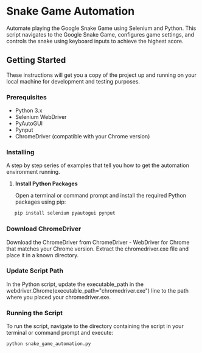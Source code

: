 # Snake Game Automation

Automate playing the Google Snake Game using Selenium and Python. This script navigates to the Google Snake Game, configures game settings, and controls the snake using keyboard inputs to achieve the highest score.

## Getting Started

These instructions will get you a copy of the project up and running on your local machine for development and testing purposes.

### Prerequisites

- Python 3.x
- Selenium WebDriver
- PyAutoGUI
- Pynput
- ChromeDriver (compatible with your Chrome version)

### Installing

A step by step series of examples that tell you how to get the automation environment running.

1. **Install Python Packages**

   Open a terminal or command prompt and install the required Python packages using pip:

```bash
   pip install selenium pyautogui pynput
```
### Download ChromeDriver

Download the ChromeDriver from ChromeDriver - WebDriver for Chrome that matches your Chrome version. Extract the chromedriver.exe file and place it in a known directory.

### Update Script Path

In the Python script, update the executable_path in the webdriver.Chrome(executable_path="chromedriver.exe") line to the path where you placed your chromedriver.exe.

### Running the Script
To run the script, navigate to the directory containing the script in your terminal or command prompt and execute:

```bash
python snake_game_automation.py
```
